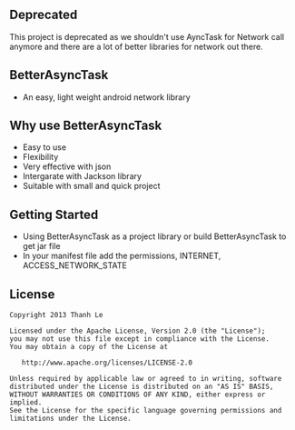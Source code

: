 ## Deprecated
This project is deprecated as we shouldn't use AyncTask for Network call anymore and there are a lot of better libraries for network out there.

## BetterAsyncTask

 * An easy, light weight android network library

## Why use BetterAsyncTask

 * Easy to use
 * Flexibility
 * Very effective with json
 * Intergarate with Jackson library
 * Suitable with small and quick project


## Getting Started

 * Using BetterAsyncTask as a project library or build BetterAsyncTask to get jar file
 * In your manifest file add the permissions, INTERNET,  ACCESS_NETWORK_STATE

## License

    Copyright 2013 Thanh Le

    Licensed under the Apache License, Version 2.0 (the "License");
    you may not use this file except in compliance with the License.
    You may obtain a copy of the License at

       http://www.apache.org/licenses/LICENSE-2.0

    Unless required by applicable law or agreed to in writing, software
    distributed under the License is distributed on an "AS IS" BASIS,
    WITHOUT WARRANTIES OR CONDITIONS OF ANY KIND, either express or implied.
    See the License for the specific language governing permissions and
    limitations under the License.
